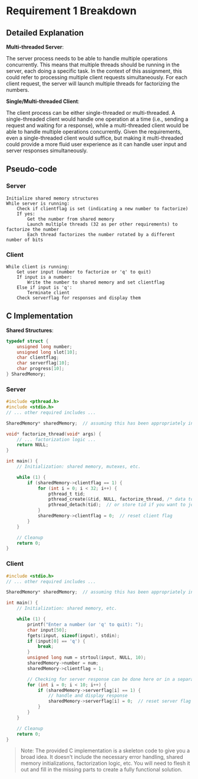 # Requirement 1 Breakdown

## Detailed Explanation

**Multi-threaded Server**:

The server process needs to be able to handle multiple operations concurrently. This means that multiple threads should be running in the server, each doing a specific task. In the context of this assignment, this could refer to processing multiple client requests simultaneously. For each client request, the server will launch multiple threads for factorizing the numbers.

**Single/Multi-threaded Client**:

The client process can be either single-threaded or multi-threaded. A single-threaded client would handle one operation at a time (i.e., sending a request and waiting for a response), while a multi-threaded client would be able to handle multiple operations concurrently. Given the requirements, even a single-threaded client would suffice, but making it multi-threaded could provide a more fluid user experience as it can handle user input and server responses simultaneously.

## Pseudo-code

### Server

```plaintext
Initialize shared memory structures
While server is running:
    Check if clientflag is set (indicating a new number to factorize)
    If yes:
        Get the number from shared memory
        Launch multiple threads (32 as per other requirements) to factorize the number
        Each thread factorizes the number rotated by a different number of bits
```

### Client

```plaintext
While client is running:
    Get user input (number to factorize or 'q' to quit)
    If input is a number:
        Write the number to shared memory and set clientflag
    Else if input is 'q':
        Terminate client
    Check serverflag for responses and display them
```

## C Implementation

**Shared Structures**:

```c
typedef struct {
    unsigned long number;
    unsigned long slot[10];
    char clientflag;
    char serverflag[10];
    char progress[10];
} SharedMemory;
```

### Server

```c
#include <pthread.h>
#include <stdio.h>
// ... other required includes ...

SharedMemory* sharedMemory;  // assuming this has been appropriately initialized

void* factorize_thread(void* args) {
    // ... factorization logic ...
    return NULL;
}

int main() {
    // Initialization: shared memory, mutexes, etc.

    while (1) {
        if (sharedMemory->clientflag == 1) {
            for (int i = 0; i < 32; i++) {
                pthread_t tid;
                pthread_create(&tid, NULL, factorize_thread, /* data to pass, e.g., the number */);
                pthread_detach(tid);  // or store tid if you want to join later
            }
            sharedMemory->clientflag = 0;  // reset client flag
        }
    }

    // Cleanup
    return 0;
}
```

### Client

```c
#include <stdio.h>
// ... other required includes ...

SharedMemory* sharedMemory;  // assuming this has been appropriately initialized

int main() {
    // Initialization: shared memory, etc.

    while (1) {
        printf("Enter a number (or 'q' to quit): ");
        char input[50];
        fgets(input, sizeof(input), stdin);
        if (input[0] == 'q') {
            break;
        }
        unsigned long num = strtoul(input, NULL, 10);
        sharedMemory->number = num;
        sharedMemory->clientflag = 1;

        // Checking for server response can be done here or in a separate thread
        for (int i = 0; i < 10; i++) {
            if (sharedMemory->serverflag[i] == 1) {
                // handle and display response
                sharedMemory->serverflag[i] = 0;  // reset server flag for this slot
            }
        }
    }

    // Cleanup
    return 0;
}
```

> Note: The provided C implementation is a skeleton code to give you a broad idea. It doesn't include the necessary error handling, shared memory initializations, factorization logic, etc. You will need to flesh it out and fill in the missing parts to create a fully functional solution.
